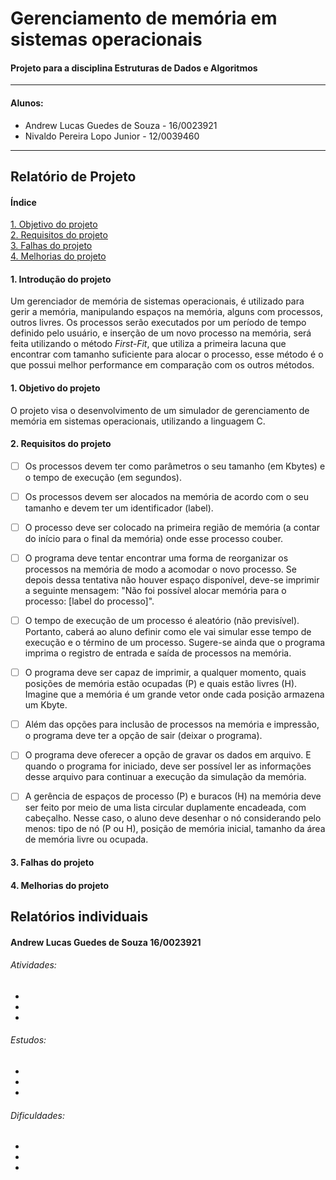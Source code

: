# Gerenciamento de memória em sistemas operacionais
#### Projeto para a disciplina Estruturas de Dados e Algoritmos
***
#### Alunos:
- Andrew Lucas Guedes de Souza - 16/0023921
- Nivaldo Pereira Lopo Junior - 12/0039460
---
## Relatório de Projeto
#### Índice
[1. Objetivo do projeto](#1-objetivo-do-projeto)  
[2. Requisitos do projeto](#2-requisitos-do-projeto)  
[3. Falhas do projeto](#3-falhas-do-projeto)  
[4. Melhorias do projeto](#4-melhorias-do-projeto)  

#### 1. Introdução do projeto
Um gerenciador de memória de sistemas operacionais, é utilizado para gerir a memória, manipulando espaços na memória, alguns com processos, outros livres. Os processos serão executados por um período de tempo definido pelo usuário, e inserção de um novo processo na memória, será feita utilizando o método *First-Fit*, que utiliza a primeira lacuna que encontrar com tamanho suficiente para alocar o processo, esse método é o que possui melhor performance em comparação com os outros métodos.

#### 1. Objetivo do projeto
<p> O projeto visa o desenvolvimento de um simulador de gerenciamento de memória em sistemas operacionais, utilizando a linguagem C. </p>  

#### 2. Requisitos do projeto
- [ ] Os processos devem ter como parâmetros o seu tamanho (em Kbytes) e o tempo de execução (em segundos).

- [ ] Os processos devem ser alocados na memória de acordo com o seu tamanho e devem ter um identificador (label).

- [ ] O processo deve ser colocado na primeira região de memória (a contar do início para o final da memória) onde esse processo couber.

- [ ] O programa deve tentar encontrar uma forma de reorganizar os processos na memória de modo a acomodar o novo processo. Se depois dessa tentativa não houver espaço disponível, deve-se imprimir a seguinte mensagem: "Não foi possível alocar memória para o processo: [label do processo]".

- [ ] O tempo de execução de um processo é aleatório (não previsível). Portanto, caberá ao aluno definir como ele vai simular esse tempo de execução e o término de um processo. Sugere-se ainda que o programa imprima o registro de entrada e saída de processos na memória.

- [ ] O programa deve ser capaz de imprimir, a qualquer momento, quais posições de memória estão ocupadas (P) e quais estão livres (H). Imagine que a memória é um grande vetor onde cada posição armazena um Kbyte.

- [ ] Além das opções para inclusão de processos na memória e impressão, o programa deve ter a opção de sair (deixar o programa).

- [ ]  O programa deve oferecer a opção de gravar os dados em arquivo. E quando o programa for iniciado, deve ser possível ler as informações desse arquivo para continuar a execução da simulação da memória.

- [ ] A gerência de espaços de processo (P) e buracos (H) na memória deve ser feito por meio de uma lista circular duplamente encadeada, com cabeçalho. Nesse caso, o aluno deve desenhar o nó considerando pelo menos: tipo de nó (P ou H), posição de memória inicial, tamanho da área de memória livre ou ocupada.

#### 3. Falhas do projeto

#### 4. Melhorias do projeto

## Relatórios individuais

#### Andrew Lucas Guedes de Souza 16/0023921
###### Atividades:
-
-
-
###### Estudos:
-
-
-
###### Dificuldades:
-
-
-

